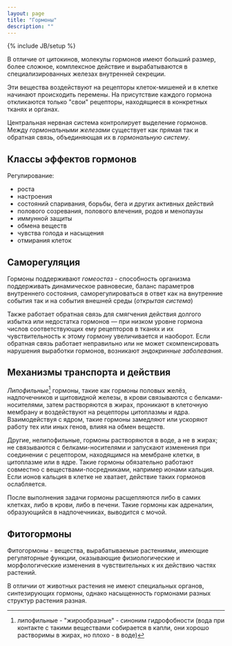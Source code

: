 ```yaml
---
layout: page
title: "Гормоны"
description: ""
---
```

{% include JB/setup %}

В отличие от цитокинов, молекулы гормонов имеют больший размер, более сложное, комплексное действие и вырабатываются в специализированных железах внутренней секреции.

Эти вещества воздействуют на рецепторы клеток-мишеней и в клетке начинают происходить перемены. На присутствие каждого гормона откликаются только "свои" рецепторы, находящиеся в конкретных тканях и органах.

Центральная нервная система контролирует выделение гормонов. Между *гормональными железами* существует как прямая так и обратная связь, объединяющая их в *гормональную систему*.

Классы эффектов гормонов
------------------------

Регулирование:

* роста
* настроения
* состояний спаривания, борьбы, бега и других активных действий
* полового созревания, полового влечения, родов и менопаузы
* иммунной защиты
* обмена веществ
* чувства голода и насыщения
* отмирания клеток

Саморегуляция
-------------

Гормоны поддерживают *гомеостаз* - способность организма поддерживать динамическое равновесие, баланс параметров внутреннего состояния, саморегулироваться в ответ как на внутренние события так и на события внешней среды (*открытая система*)

Также работает обратная связь для смягчения действия долгого избытка или недостатка гормонов — при низком уровне гормона числов соответствующих ему рецепторов в тканях и их чувствительность к этому гормону увеличивается и наоборот. Если обратная связь работает неправильно или не может скомпенсировать нарушения выработки гормонов, возникают *эндокринные заболевания*.

Механизмы транспорта и действия
-------------------------------

*Липофильные*[^1] гормоны, такие как гормоны половых желёз, надпочечников и щитовидной железы, в крови связываются с белками-носителями, затем растворяются в жирах, проникают в клеточную мембрану и воздействуют на рецепторы цитоплазмы и ядра. Взаимодействуя с ядром, такие гормоны замедляют или ускоряют работу тех или иных генов, влияя на обмен веществ.

Другие, нелипофильные, гормоны растворяются в воде, а не в жирах; не связываются с белками-носителями и запускают изменения при соединении с рецептором, находящимся на мембране клетки, в цитоплазме или в ядре. Такие гормоны обязательно работают совместно с веществами-посредниками, например ионами кальция. Если ионов кальция в клетке не хватает, действие таких гормонов ослабляется.

После выполнения задачи гормоны расщепляются либо в самих клетках, либо в крови, либо в печени. Такие гормоны как адреналин, образующийся в надпочечниках, выводится с мочой.

[^1]: липофильные - "жирообразные" - синоним гидрофобности (вода при контакте с такими веществами собирается в капли, они хорошо растворимы в жирах, но плохо - в воде)


Фитогормоны
-----------

Фитогормоны - вещества, вырабатываемые растениями, имеющие регуляторные функции, оказывающие физиологические и морфологические изменения в чувствительных к их действию частях растений.

В отличии от животных растения не имеют специальных органов, синтезирующих гормоны, однако насыщенность гормонами разных структур растения разная.